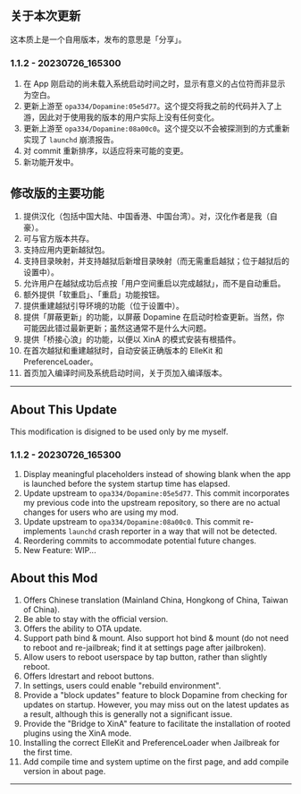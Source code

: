 ## 关于本次更新

这本质上是一个自用版本，发布的意思是「分享」。

### 1.1.2 - 20230726_165300

1. 在 App 刚启动的尚未载入系统启动时间之时，显示有意义的占位符而非显示为空白。
2. 更新上游至 `opa334/Dopamine:05e5d77`。这个提交将我之前的代码并入了上游，因此对于使用我的版本的用户实际上没有任何变化。
3. 更新上游至 `opa334/Dopamine:08a00c0`。这个提交以不会被探测到的方式重新实现了 `launchd` 崩溃报告。
4. 对 commit 重新排序，以适应将来可能的变更。
5. 新功能开发中。

## 修改版的主要功能

1. 提供汉化（包括中国大陆、中国香港、中国台湾）。对，汉化作者是我（自豪）。
2. 可与官方版本共存。
3. 支持应用内更新越狱包。
4. 支持目录映射，并支持越狱后新增目录映射（而无需重启越狱；位于越狱后的设置中）。
5. 允许用户在越狱成功后点按「用户空间重启以完成越狱」，而不是自动重启。
6. 额外提供「软重启」、「重启」功能按钮。
7. 提供重建越狱引导环境的功能（位于设置中）。
8. 提供「屏蔽更新」的功能，以屏蔽 Dopamine 在启动时检查更新。当然，你可能因此错过最新更新；虽然这通常不是什么大问题。
9. 提供「桥接心浪」的功能，以便以 XinA 的模式安装有根插件。
10. 在首次越狱和重建越狱时，自动安装正确版本的 ElleKit 和 PreferenceLoader。
11. 首页加入编译时间及系统启动时间，关于页加入编译版本。

------

## About This Update

This modification is disigned to be used only by me myself.

### 1.1.2 - 20230726_165300

1. Display meaningful placeholders instead of showing blank when the app is launched before the system startup time has elapsed.
2. Update upstream to `opa334/Dopamine:05e5d77`. This commit incorporates my previous code into the upstream repository, so there are no actual changes for users who are using my mod.
3. Update upstream to `opa334/Dopamine:08a00c0`. This commit re-implements `launchd` crash reporter in a way that will not be detected.
4. Reordering commits to accommodate potential future changes.
5. New Feature: WIP...

## About this Mod

1. Offers Chinese translation (Mainland China, Hongkong of China, Taiwan of China).
2. Be able to stay with the official version.
3. Offers the ability to OTA update.
4. Support path bind & mount. Also support hot bind & mount (do not need to reboot and re-jailbreak; find it at settings page after jailbroken).
5. Allow users to reboot userspace by tap button, rather than slightly reboot.
6. Offers ldrestart and reboot buttons.
7. In settings, users could enable "rebuild environment".
8. Provide a "block updates" feature to block Dopamine from checking for updates on startup. However, you may miss out on the latest updates as a result, although this is generally not a significant issue.
9. Provide the "Bridge to XinA" feature to facilitate the installation of rooted plugins using the XinA mode.
10. Installing the correct ElleKit and PreferenceLoader when Jailbreak for the first time.
11. Add compile time and system uptime on the first page, and add compile version in about page.

------
